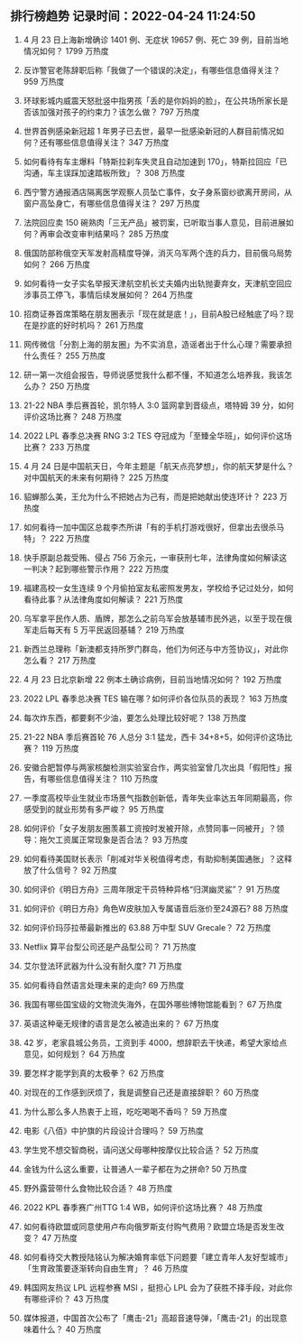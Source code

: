 
## 排行榜趋势 记录时间：2022-04-24 11:24:50
  
  1. 4 月 23 日上海新增确诊 1401 例、无症状 19657 例、死亡 39 例，目前当地情况如何？ 1799 万热度
    
  2. 反诈警官老陈辞职后称「我做了一个错误的决定」，有哪些信息值得关注？ 959 万热度
    
  3. 环球影城内威震天怒批竖中指男孩「丢的是你妈妈的脸」，在公共场所家长是否该加强对孩子的约束力？该怎么做？ 797 万热度
    
  4. 世界首例感染新冠超 1 年男子已去世，最早一批感染新冠的人群目前情况如何？还有哪些信息值得关注？ 347 万热度
    
  5. 如何看待有车主爆料「特斯拉刹车失灵且自动加速到 170」，特斯拉回应「已沟通，车主误踩加速踏板所致」？ 308 万热度
    
  6. 西宁警方通报酒店隔离医学观察人员坠亡事件，女子身系窗纱欲离开房间，从窗户高坠身亡，有哪些信息值得关注？ 297 万热度
    
  7. 法院回应卖 150 碗熟肉「三无产品」被罚案，已听取当事人意见，目前进展如何？再审会改变审判结果吗？ 285 万热度
    
  8. 俄国防部称俄空天军发射高精度导弹，消灭乌军两个连的兵力，目前俄乌局势如何？ 266 万热度
    
  9. 如何看待一女子实名举报天津航空机长丈夫婚内出轨抛妻弃女，天津航空回应涉事员工停飞，事情后续发展如何？ 264 万热度
    
  10. 招商证券首席策略在朋友圈表示「现在就是底！」，目前A股已经触底了吗？现在是抄底的好时机吗？ 261 万热度
    
  11. 网传微信「分割上海的朋友圈」为不实消息，造谣者出于什么心理？需要承担什么责任？ 255 万热度
    
  12. 研一第一次组会报告，导师说感觉我什么都不懂，不知道怎么培养我，我该怎么办？ 250 万热度
    
  13. 21-22 NBA 季后赛首轮，凯尔特人 3:0 篮网拿到晋级点，塔特姆 39 分，如何评价这场比赛？ 248 万热度
    
  14. 2022 LPL 春季总决赛 RNG 3:2 TES 夺冠成为「至臻全华班」，如何评价这场比赛？ 233 万热度
    
  15. 4 月 24 日是中国航天日，今年主题是「航天点亮梦想」，你的航天梦是什么？对中国航天的未来有何期待？ 225 万热度
    
  16. 貂蝉那么美，王允为什么不把她占为己有，而是把她献出使连环计？ 223 万热度
    
  17. 如何看待一加中国区总裁李杰所讲「有的手机打游戏很好，但拿出去很杀马特」？ 222 万热度
    
  18. 快手原副总裁受贿、侵占 756 万余元，一审获刑七年，法律角度如何解读这一判决？起到哪些警示作用？ 222 万热度
    
  19. 福建高校一女生连续 9 个月偷拍室友私密照发男友，学校给予记过处分，如何看待此事？从法律角度如何解读？ 221 万热度
    
  20. 乌军拿平民作人质、盾牌，那怎么之前乌军会放基辅市民外逃，以至于现在俄军走后每天有 5 万平民返回基辅？ 219 万热度
    
  21. 新西兰总理称「新澳都支持所罗门群岛，他们为何还与中方签协议」，对此你怎么看？ 217 万热度
    
  22. 4 月 23 日北京新增 22 例本土确诊病例，目前当地情况如何？ 192 万热度
    
  23. 2022 LPL 春季总决赛 TES 输在哪？如何评价各位队员的表现？ 163 万热度
    
  24. 每次炸东西，都要剩不少油，要怎么处理比较好呢？ 138 万热度
    
  25. 21-22 NBA 季后赛首轮 76 人总分 3:1 猛龙，西卡 34+8+5，如何评价这场比赛？ 119 万热度
    
  26. 安徽合肥暂停与两家核酸检测实验室合作，两实验室曾几次出具「假阳性」报告，有哪些信息值得关注？ 110 万热度
    
  27. 一季度高校毕业生就业市场景气指数创新低，青年失业率达五年同期最高，你感受到的就业形势有多严峻？ 95 万热度
    
  28. 如何评价「女子发朋友圈羡慕工资按时发被开除，点赞同事一同被开」？领导：拖欠工资属正常现象是否合法？ 93 万热度
    
  29. 如何看待美国财长表示「削减对华关税值得考虑，有助抑制美国通胀」？这释放了什么信号？ 92 万热度
    
  30. 如何评价《明日方舟》三周年限定干员特种异格“归溟幽灵鲨”？ 91 万热度
    
  31. 如何评价《明日方舟》角色W皮肤加入专属语音后涨价至24源石? 88 万热度
    
  32. 如何评价玛莎拉蒂最新推出的 63.88 万中型 SUV Grecale？ 72 万热度
    
  33. Netflix 算平台型公司还是产品型公司？ 71 万热度
    
  34. 艾尔登法环武器为什么没有耐久度? 71 万热度
    
  35. 如何看待自然语言处理未来的走向? 69 万热度
    
  36. 我国有哪些国宝级的文物流失海外，在国外哪些博物馆能看到？ 67 万热度
    
  37. 英语这种毫无规律的语言是怎么被造出来的？ 67 万热度
    
  38. 42 岁，老家县城公务员，工资到手 4000，想辞职去干快递，希望大家给点意见，如何规划？ 64 万热度
    
  39. 要怎样才能学到真的太极拳？ 62 万热度
    
  40. 对现在的工作感到厌烦了，我是调整自己还是直接辞职？ 60 万热度
    
  41. 为什么那么多人热衷于上班，吃吃喝喝不香吗？ 59 万热度
    
  42. 电影《八佰》中护旗的片段设计合理吗？ 59 万热度
    
  43. 学生党不想交智商税，请问送父母哪种按摩仪比较合适？ 52 万热度
    
  44. 金钱为什么这么重要，让普通人一辈子都在为之拼命? 50 万热度
    
  45. 野外露营带什么食物比较合适？ 48 万热度
    
  46. 2022 KPL 春季赛广州TTG 1:4 WB，如何评价这场比赛？ 48 万热度
    
  47. 如何看待欧盟或同意使用卢布向俄罗斯支付购气费用？欧盟立场是否发生改变？ 47 万热度
    
  48. 如何看待交大教授陆铭认为解决婚育率低下问题要「建立青年人友好型城市」「生育政策要逐渐转向自由生育」？ 46 万热度
    
  49. 韩国网友热议 LPL 远程参赛 MSI ，挺担心 LPL 会为了获胜不择手段，对此你有哪些评价？ 43 万热度
    
  50. 媒体报道，中国首次公布了「鹰击-21」高超音速导弹，「鹰击-21」的出现意味着什么？ 40 万热度
    